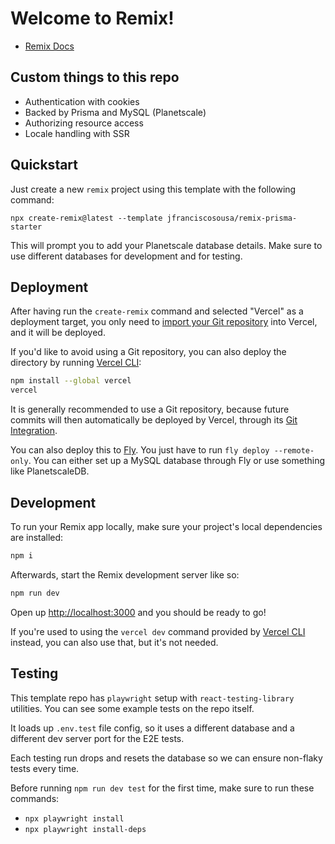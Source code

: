 # Welcome to Remix!

- [Remix Docs](https://remix.run/docs)

## Custom things to this repo

- Authentication with cookies
- Backed by Prisma and MySQL (Planetscale)
- Authorizing resource access
- Locale handling with SSR

## Quickstart

Just create a new `remix` project using this template with the following command:

```
npx create-remix@latest --template jfranciscosousa/remix-prisma-starter
```

This will prompt you to add your Planetscale database details. Make sure to use different databases for development and for testing.

## Deployment

After having run the `create-remix` command and selected "Vercel" as a deployment target, you only need to [import your Git repository](https://vercel.com/new) into Vercel, and it will be deployed.

If you'd like to avoid using a Git repository, you can also deploy the directory by running [Vercel CLI](https://vercel.com/cli):

```sh
npm install --global vercel
vercel
```

It is generally recommended to use a Git repository, because future commits will then automatically be deployed by Vercel, through its [Git Integration](https://vercel.com/docs/concepts/git).

You can also deploy this to [Fly](https://fly.io). You just have to run `fly deploy --remote-only`. You can either set up a MySQL database through Fly or use something like PlanetscaleDB.

## Development

To run your Remix app locally, make sure your project's local dependencies are installed:

```sh
npm i
```

Afterwards, start the Remix development server like so:

```sh
npm run dev
```

Open up [http://localhost:3000](http://localhost:3000) and you should be ready to go!

If you're used to using the `vercel dev` command provided by [Vercel CLI](https://vercel.com/cli) instead, you can also use that, but it's not needed.

## Testing

This template repo has `playwright` setup with `react-testing-library` utilities. You can see some example tests on the repo itself.

It loads up `.env.test` file config, so it uses a different database and a different dev server port for the E2E tests.

Each testing run drops and resets the database so we can ensure non-flaky tests every time.

Before running `npm run dev test` for the first time, make sure to run these commands:
- `npx playwright install`
- `npx playwright install-deps`
